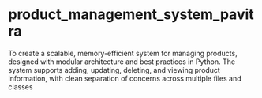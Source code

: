 # product_management_system_pavitra
To create a scalable, memory-efficient system for managing products, designed with modular architecture and best practices in Python. The system supports adding, updating, deleting, and viewing product information, with clean separation of concerns across multiple files and classes
